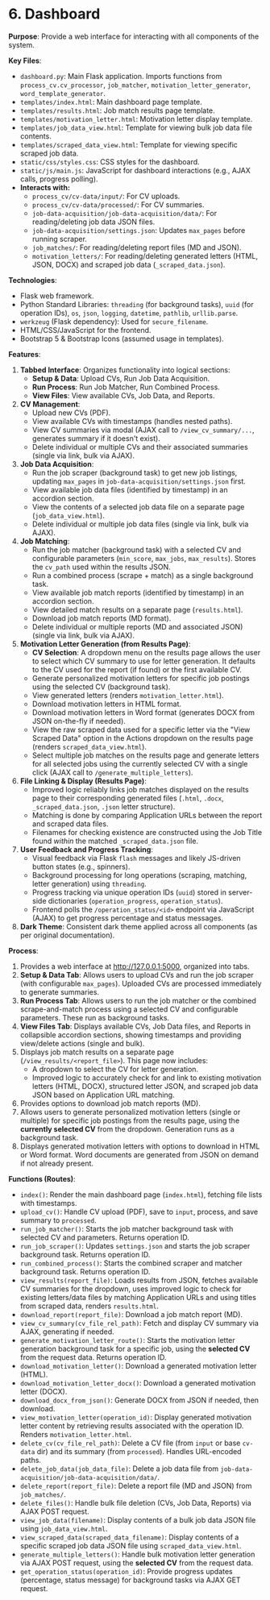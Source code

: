 # 6. Dashboard

**Purpose**: Provide a web interface for interacting with all components of the system.

**Key Files**:
- `dashboard.py`: Main Flask application. Imports functions from `process_cv.cv_processor`, `job_matcher`, `motivation_letter_generator`, `word_template_generator`.
- `templates/index.html`: Main dashboard page template.
- `templates/results.html`: Job match results page template.
- `templates/motivation_letter.html`: Motivation letter display template.
- `templates/job_data_view.html`: Template for viewing bulk job data file contents.
- `templates/scraped_data_view.html`: Template for viewing specific scraped job data.
- `static/css/styles.css`: CSS styles for the dashboard.
- `static/js/main.js`: JavaScript for dashboard interactions (e.g., AJAX calls, progress polling).
- **Interacts with:**
    - `process_cv/cv-data/input/`: For CV uploads.
    - `process_cv/cv-data/processed/`: For CV summaries.
    - `job-data-acquisition/job-data-acquisition/data/`: For reading/deleting job data JSON files.
    - `job-data-acquisition/settings.json`: Updates `max_pages` before running scraper.
    - `job_matches/`: For reading/deleting report files (MD and JSON).
    - `motivation_letters/`: For reading/deleting generated letters (HTML, JSON, DOCX) and scraped job data (`_scraped_data.json`).

**Technologies**:
- Flask web framework.
- Python Standard Libraries: `threading` (for background tasks), `uuid` (for operation IDs), `os`, `json`, `logging`, `datetime`, `pathlib`, `urllib.parse`.
- `werkzeug` (Flask dependency): Used for `secure_filename`.
- HTML/CSS/JavaScript for the frontend.
- Bootstrap 5 & Bootstrap Icons (assumed usage in templates).

**Features**:
1.  **Tabbed Interface**: Organizes functionality into logical sections:
    *   **Setup & Data**: Upload CVs, Run Job Data Acquisition.
    *   **Run Process**: Run Job Matcher, Run Combined Process.
    *   **View Files**: View available CVs, Job Data, and Reports.
2.  **CV Management**:
    *   Upload new CVs (PDF).
    *   View available CVs with timestamps (handles nested paths).
    *   View CV summaries via modal (AJAX call to `/view_cv_summary/...`, generates summary if it doesn't exist).
    *   Delete individual or multiple CVs and their associated summaries (single via link, bulk via AJAX).
3.  **Job Data Acquisition**:
    *   Run the job scraper (background task) to get new job listings, updating `max_pages` in `job-data-acquisition/settings.json` first.
    *   View available job data files (identified by timestamp) in an accordion section.
    *   View the contents of a selected job data file on a separate page (`job_data_view.html`).
    *   Delete individual or multiple job data files (single via link, bulk via AJAX).
4.  **Job Matching**:
    *   Run the job matcher (background task) with a selected CV and configurable parameters (`min_score`, `max_jobs`, `max_results`). Stores the `cv_path` used within the results JSON.
    *   Run a combined process (scrape + match) as a single background task.
    *   View available job match reports (identified by timestamp) in an accordion section.
    *   View detailed match results on a separate page (`results.html`).
    *   Download job match reports (MD format).
    *   Delete individual or multiple reports (MD and associated JSON) (single via link, bulk via AJAX).
5.  **Motivation Letter Generation (from Results Page)**:
    *   **CV Selection**: A dropdown menu on the results page allows the user to select which CV summary to use for letter generation. It defaults to the CV used for the report (if found) or the first available CV.
    *   Generate personalized motivation letters for specific job postings using the selected CV (background task).
    *   View generated letters (renders `motivation_letter.html`).
    *   Download motivation letters in HTML format.
    *   Download motivation letters in Word format (generates DOCX from JSON on-the-fly if needed).
    *   View the raw scraped data used for a specific letter via the "View Scraped Data" option in the Actions dropdown on the results page (renders `scraped_data_view.html`).
    *   Select multiple job matches on the results page and generate letters for all selected jobs using the currently selected CV with a single click (AJAX call to `/generate_multiple_letters`).
6.  **File Linking & Display (Results Page)**:
    *   Improved logic reliably links job matches displayed on the results page to their corresponding generated files (`.html`, `.docx`, `_scraped_data.json`, `.json` letter structure).
    *   Matching is done by comparing Application URLs between the report and scraped data files.
    *   Filenames for checking existence are constructed using the Job Title found *within* the matched `_scraped_data.json` file.
7.  **User Feedback and Progress Tracking**:
    *   Visual feedback via Flask `flash` messages and likely JS-driven button states (e.g., spinners).
    *   Background processing for long operations (scraping, matching, letter generation) using `threading`.
    *   Progress tracking via unique operation IDs (`uuid`) stored in server-side dictionaries (`operation_progress`, `operation_status`).
    *   Frontend polls the `/operation_status/<id>` endpoint via JavaScript (AJAX) to get progress percentage and status messages.
7.  **Dark Theme**: Consistent dark theme applied across all components (as per original documentation).

**Process**:
1.  Provides a web interface at http://127.0.0.1:5000, organized into tabs.
2.  **Setup & Data Tab**: Allows users to upload CVs and run the job scraper (with configurable `max_pages`). Uploaded CVs are processed immediately to generate summaries.
3.  **Run Process Tab**: Allows users to run the job matcher or the combined scrape-and-match process using a selected CV and configurable parameters. These run as background tasks.
4.  **View Files Tab**: Displays available CVs, Job Data files, and Reports in collapsible accordion sections, showing timestamps and providing view/delete actions (single and bulk).
5.  Displays job match results on a separate page (`/view_results/<report_file>`). This page now includes:
    *   A dropdown to select the CV for letter generation.
    *   Improved logic to accurately check for and link to existing motivation letters (HTML, DOCX), structured letter JSON, and scraped job data JSON based on Application URL matching.
6.  Provides options to download job match reports (MD).
7.  Allows users to generate personalized motivation letters (single or multiple) for specific job postings from the results page, using the **currently selected CV** from the dropdown. Generation runs as a background task.
8.  Displays generated motivation letters with options to download in HTML or Word format. Word documents are generated from JSON on demand if not already present.

**Functions (Routes)**:
- `index()`: Render the main dashboard page (`index.html`), fetching file lists with timestamps.
- `upload_cv()`: Handle CV upload (PDF), save to `input`, process, and save summary to `processed`.
- `run_job_matcher()`: Starts the job matcher background task with selected CV and parameters. Returns operation ID.
- `run_job_scraper()`: Updates `settings.json` and starts the job scraper background task. Returns operation ID.
- `run_combined_process()`: Starts the combined scraper and matcher background task. Returns operation ID.
- `view_results(report_file)`: Loads results from JSON, fetches available CV summaries for the dropdown, uses improved logic to check for existing letters/data files by matching Application URLs and using titles from scraped data, renders `results.html`.
- `download_report(report_file)`: Download a job match report (MD).
- `view_cv_summary(cv_file_rel_path)`: Fetch and display CV summary via AJAX, generating if needed.
- `generate_motivation_letter_route()`: Starts the motivation letter generation background task for a specific job, using the **selected CV** from the request data. Returns operation ID.
- `download_motivation_letter()`: Download a generated motivation letter (HTML).
- `download_motivation_letter_docx()`: Download a generated motivation letter (DOCX).
- `download_docx_from_json()`: Generate DOCX from JSON if needed, then download.
- `view_motivation_letter(operation_id)`: Display generated motivation letter content by retrieving results associated with the operation ID. Renders `motivation_letter.html`.
- `delete_cv(cv_file_rel_path)`: Delete a CV file (from `input` or base `cv-data` dir) and its summary (from `processed`). Handles URL-encoded paths.
- `delete_job_data(job_data_file)`: Delete a job data file from `job-data-acquisition/job-data-acquisition/data/`.
- `delete_report(report_file)`: Delete a report file (MD and JSON) from `job_matches/`.
- `delete_files()`: Handle bulk file deletion (CVs, Job Data, Reports) via AJAX POST request.
- `view_job_data(filename)`: Display contents of a bulk job data JSON file using `job_data_view.html`.
- `view_scraped_data(scraped_data_filename)`: Display contents of a specific scraped job data JSON file using `scraped_data_view.html`.
- `generate_multiple_letters()`: Handle bulk motivation letter generation via AJAX POST request, using the **selected CV** from the request data.
- `get_operation_status(operation_id)`: Provide progress updates (percentage, status message) for background tasks via AJAX GET request.
